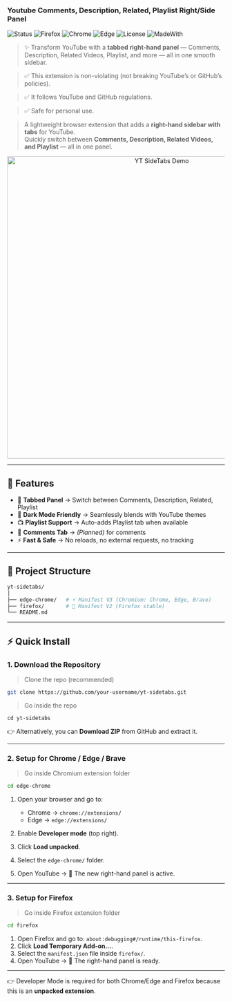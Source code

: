 ### Youtube Comments, Description, Related, Playlist Right/Side Panel  


![Status](https://img.shields.io/badge/status-active-success) ![Firefox](https://img.shields.io/badge/firefox-supported-orange?logo=firefox) ![Chrome](https://img.shields.io/badge/chrome-supported-green?logo=google-chrome) ![Edge](https://img.shields.io/badge/edge-supported-blue?logo=microsoft-edge) ![License](https://img.shields.io/badge/license-MIT-blue) ![MadeWith](https://img.shields.io/badge/made%20with-JavaScript-yellow?logo=javascript)



> ✨ Transform YouTube with a **tabbed right-hand panel** — Comments, Description, Related Videos, Playlist, and more — all in one smooth sidebar.
 
> ✅ This extension is non-violating (not breaking YouTube’s or GitHub’s policies).

> ✅ It follows YouTube and GitHub regulations.

> ✅ Safe for personal use.


> A lightweight browser extension that adds a **right-hand sidebar with tabs** for YouTube.  
> Quickly switch between **Comments, Description, Related Videos, and Playlist** — all in one panel.  

<p align="center">
  <img src="assets/demo.gif" alt="YT SideTabs Demo" width="700px">
</p>  

---

## 🚀 Features  


- 📑 **Tabbed Panel** → Switch between Comments, Description, Related, Playlist  
- 🎨 **Dark Mode Friendly** → Seamlessly blends with YouTube themes  
- 📺 **Playlist Support** → Auto-adds Playlist tab when available  
- 💬 **Comments Tab** → *(Planned)* for comments  
- ⚡ **Fast & Safe** → No reloads, no external requests, no tracking  

---

## 📂 Project Structure  

```bash
yt-sidetabs/
│
├── edge-chrome/   # ⚡ Manifest V3 (Chromium: Chrome, Edge, Brave)
├── firefox/       # 🦊 Manifest V2 (Firefox stable)
└── README.md
```

---

## ⚡ Quick Install

### 1. Download the Repository

> Clone the repo (recommended)
```bash
git clone https://github.com/your-username/yt-sidetabs.git
```
> Go inside the repo
```
cd yt-sidetabs
```

👉 Alternatively, you can **Download ZIP** from GitHub and extract it.

---

### 2. Setup for Chrome / Edge / Brave

> Go inside Chromium extension folder
```bash
cd edge-chrome
```

1. Open your browser and go to:

   * Chrome → `chrome://extensions/`
   * Edge → `edge://extensions/`
2. Enable **Developer mode** (top right).
3. Click **Load unpacked**.
4. Select the `edge-chrome/` folder.
5. Open YouTube → 🎉 The new right-hand panel is active.

---

### 3. Setup for Firefox

> Go inside Firefox extension folder
```bash
cd firefox
```

1. Open Firefox and go to: `about:debugging#/runtime/this-firefox`.
2. Click **Load Temporary Add-on…**.
3. Select the `manifest.json` file inside `firefox/`.
4. Open YouTube → 🎉 The right-hand panel is ready.

---

👉 Developer Mode is required for both Chrome/Edge and Firefox because this is an **unpacked extension**.

